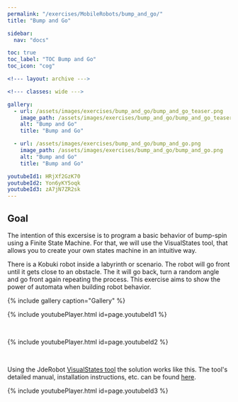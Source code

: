 ```yaml
---
permalink: "/exercises/MobileRobots/bump_and_go/"
title: "Bump and Go"

sidebar:
  nav: "docs"

toc: true
toc_label: "TOC Bump and Go"
toc_icon: "cog"

<!--- layout: archive --->

<!--- classes: wide --->

gallery:
  - url: /assets/images/exercises/bump_and_go/bump_and_go_teaser.png
    image_path: /assets/images/exercises/bump_and_go/bump_and_go_teaser.png
    alt: "Bump and Go"
    title: "Bump and Go"

  - url: /assets/images/exercises/bump_and_go/bump_and_go.png
    image_path: /assets/images/exercises/bump_and_go/bump_and_go.png
    alt: "Bump and Go"
    title: "Bump and Go"

youtubeId1: HRjXf2GzK70
youtubeId2: Yon6yKY5oqk
youtubeId3: zA7jN7ZR2sk
---
```


## Goal

The intention of this excersise is to program a basic behavior of bump-spin using a Finite State Machine. For that, we will use the VisualStates tool, that allows you to create your own states machine in an intuitive way.

There is a Kobuki robot inside a labyrinth or scenario. The robot will go front until it gets close to an obstacle. The it will go back, turn a random angle and go front again repeating the process. This exercise aims to show the power of automata when building robot behavior.

{% include gallery caption="Gallery" %}

{% include youtubePlayer.html id=page.youtubeId1 %}

<br/>

{% include youtubePlayer.html id=page.youtubeId2 %}

<br/>


Using the JdeRobot [VisualStates tool](https://jderobot.github.io/VisualStates) the solution works like this. The tool's detailed manual, installation instructions, etc. can be found [here](https://jderobot.github.io/VisualStates). 

{% include youtubePlayer.html id=page.youtubeId3 %}

